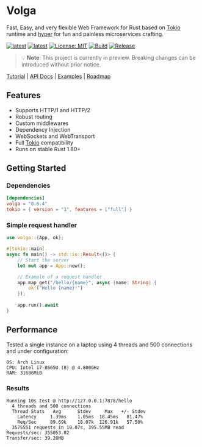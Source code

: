 # Volga
Fast, Easy, and very flexible Web Framework for Rust based on [Tokio](https://tokio.rs/) runtime and [hyper](https://hyper.rs/) for fun and painless microservices crafting.

[![latest](https://img.shields.io/badge/latest-0.6.4-blue)](https://crates.io/crates/volga)
[![latest](https://img.shields.io/badge/rustc-1.80+-964B00)](https://crates.io/crates/volga)
[![License: MIT](https://img.shields.io/badge/License-MIT-violet.svg)](https://github.com/RomanEmreis/volga/blob/main/LICENSE)
[![Build](https://github.com/RomanEmreis/volga/actions/workflows/rust.yml/badge.svg)](https://github.com/RomanEmreis/volga/actions/workflows/rust.yml)
[![Release](https://github.com/RomanEmreis/volga/actions/workflows/release.yml/badge.svg)](https://github.com/RomanEmreis/volga/actions/workflows/release.yml)

> 💡 **Note**: This project is currently in preview. Breaking changes can be introduced without prior notice.

[Tutorial](https://romanemreis.github.io/volga-docs/) | [API Docs](https://docs.rs/volga/latest/volga/) | [Examples](https://github.com/RomanEmreis/volga/tree/main/examples) | [Roadmap](https://github.com/RomanEmreis/volga/milestone/1)

## Features
* Supports HTTP/1 and HTTP/2
* Robust routing
* Custom middlewares
* Dependency Injection
* WebSockets and WebTransport
* Full [Tokio](https://tokio.rs/) compatibility
* Runs on stable Rust 1.80+
## Getting Started
### Dependencies
```toml
[dependencies]
volga = "0.6.4"
tokio = { version = "1", features = ["full"] }
```
### Simple request handler
```rust
use volga::{App, ok};

#[tokio::main]
async fn main() -> std::io::Result<()> {
    // Start the server
    let mut app = App::new();

    // Example of a request handler
    app.map_get("/hello/{name}", async |name: String| {
        ok!("Hello {name}!")
    });
    
    app.run().await
}
```
## Performance
Tested a single instance on a laptop using 4 threads and 500 connections and under configuration:
```
OS: Arch Linux
CPU: Intel i7-8665U (8) @ 4.800GHz
RAM: 31686MiB
```
### Results
```
Running 10s test @ http://127.0.0.1:7878/hello
  4 threads and 500 connections
  Thread Stats   Avg      Stdev     Max   +/- Stdev
    Latency     1.39ms    1.05ms  18.45ms   81.47%
    Req/Sec     89.69k    18.07k  126.91k   57.50%
  3575551 requests in 10.07s, 395.55MB read
Requests/sec: 355053.82
Transfer/sec: 39.28MB
```

